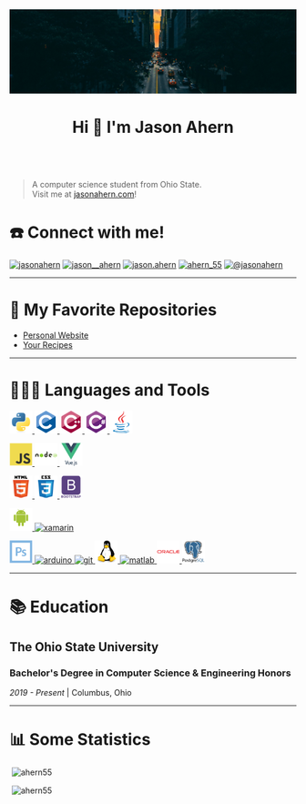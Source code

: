 <body>
    <header style="height: 45%; overflow: hidden">
        <img src="header.jpg" style="object-position: center 50%; width: 100%" />
        <h1>Hi 👋 I&#x27;m Jason Ahern</h1>
    </header>
    <div>
        <blockquote>
            A computer science student from Ohio State.<br />
            Visit me at
            <a href="http://jasonahern.com" target="blank">jasonahern.com</a>!
        </blockquote>
        <h1>☎️ Connect with me!</h1>
        <p align="left">
            <a href="https://linkedin.com/in/jasonahern" target="blank"
            ><img
            align="center"
            src="https://raw.githubusercontent.com/rahuldkjain/github-profile-readme-generator/master/src/images/icons/Social/linked-in-alt.svg"
            alt="jasonahern"
            height="30"
            width="40"
            /></a>
            <a href="https://twitter.com/jason__ahern" target="blank"
            ><img
            align="center"
            src="https://raw.githubusercontent.com/rahuldkjain/github-profile-readme-generator/master/src/images/icons/Social/twitter.svg"
            alt="jason__ahern"
            height="30"
            width="40"
            /></a>
            <a href="https://instagram.com/jason.ahern" target="blank"
            ><img
            align="center"
            src="https://raw.githubusercontent.com/rahuldkjain/github-profile-readme-generator/master/src/images/icons/Social/instagram.svg"
            alt="jason.ahern"
            height="30"
            width="40"
            /></a>
            <a href="https://www.hackerrank.com/ahern_55" target="blank"
            ><img
            align="center"
            src="https://raw.githubusercontent.com/rahuldkjain/github-profile-readme-generator/master/src/images/icons/Social/hackerrank.svg"
            alt="ahern_55"
            height="30"
            width="40"
            /></a>
            <a href="https://medium.com/@jasonahern" target="blank"
            ><img
            align="center"
            src="https://raw.githubusercontent.com/rahuldkjain/github-profile-readme-generator/master/src/images/icons/Social/medium.svg"
            alt="@jasonahern"
            height="30"
            width="40"
            /></a>
        </p>
        <hr />
        <h1>💖 My Favorite Repositories</h1>
        <div align="left">
            <ul>
                <li><a href="https://github.com/ahern55/ahern55.github.io">Personal Website</a></li>
                <li><a href="https://github.com/ahern55/recipes">Your Recipes</a></li>
            </ul>
        </div>
        <hr />
        <h1>👨🏻‍💻 Languages and Tools</h1>
        <div align="left">
            <p>
                <a href="https://www.python.org" target="blank">
                    <img
                    src="https://raw.githubusercontent.com/devicons/devicon/master/icons/python/python-original.svg"
                    alt="python"
                    width="40"
                    height="40"
                    />
                </a>
                <a href="https://www.cprogramming.com/" target="blank">
                    <img
                    src="https://raw.githubusercontent.com/devicons/devicon/master/icons/c/c-original.svg"
                    alt="c"
                    width="40"
                    height="40"
                    />
                </a>
                <a href="https://docs.microsoft.com/en-us/cpp/cpp/?view=msvc-160" target="blank">
                    <img
                    src="https://raw.githubusercontent.com/devicons/devicon/master/icons/cplusplus/cplusplus-original.svg"
                    alt="cplusplus"
                    width="40"
                    height="40"
                    />
                </a>
                <a href="https://docs.microsoft.com/en-us/dotnet/csharp/" target="blank">
                    <img
                    src="https://raw.githubusercontent.com/devicons/devicon/master/icons/csharp/csharp-original.svg"
                    alt="csharp"
                    width="40"
                    height="40"
                    />
                </a>
                <a href="https://www.java.com" target="blank">
                    <img
                    src="https://raw.githubusercontent.com/devicons/devicon/master/icons/java/java-original.svg"
                    alt="java"
                    width="40"
                    height="40"
                    />
                </a>
            </p>
            <p>
                <a
                href="https://developer.mozilla.org/en-US/docs/Web/JavaScript"
                target="blank"
                >
                <img
                src="https://raw.githubusercontent.com/devicons/devicon/master/icons/javascript/javascript-original.svg"
                alt="javascript"
                width="40"
                height="40"
                />
            </a>
            <a href="https://nodejs.org" target="blank">
                <img
                src="https://raw.githubusercontent.com/devicons/devicon/master/icons/nodejs/nodejs-original-wordmark.svg"
                alt="nodejs"
                width="40"
                height="40"
                />
            </a>
            <a href="https://vuejs.org/" target="blank">
                <img
                src="https://raw.githubusercontent.com/devicons/devicon/master/icons/vuejs/vuejs-original-wordmark.svg"
                alt="vuejs"
                width="40"
                height="40"
                />
            </a>
        </p>
        <a href="https://developer.mozilla.org/en-US/docs/Web/HTML" target="blank">
            <img
            src="https://raw.githubusercontent.com/devicons/devicon/master/icons/html5/html5-original-wordmark.svg"
            alt="html5"
            width="40"
            height="40"
            />
        </a>
        <a href="https://developer.mozilla.org/en-US/docs/Web/CSS" target="blank">
            <img
            src="https://raw.githubusercontent.com/devicons/devicon/master/icons/css3/css3-original-wordmark.svg"
            alt="css3"
            width="40"
            height="40"
            />
        </a>
        <a href="https://getbootstrap.com" target="blank">
            <img
            src="https://raw.githubusercontent.com/devicons/devicon/master/icons/bootstrap/bootstrap-plain-wordmark.svg"
            alt="bootstrap"
            width="40"
            height="40"
            />
        </a>
    </p>
    <p>
        <a href="https://developer.android.com" target="blank">
            <img
            src="https://raw.githubusercontent.com/devicons/devicon/master/icons/android/android-original-wordmark.svg"
            alt="android"
            width="40"
            height="40"
            />
        </a>
        <a href="https://dotnet.microsoft.com/apps/xamarin" target="blank">
            <img
            src="https://raw.githubusercontent.com/detain/svg-logos/780f25886640cef088af994181646db2f6b1a3f8/svg/xamarin.svg"
            alt="xamarin"
            width="40"
            height="40"
            />
        </a>
    </p>
    <p>
        <a href="https://www.photoshop.com/en" target="blank">
            <img
            src="https://raw.githubusercontent.com/devicons/devicon/master/icons/photoshop/photoshop-line.svg"
            alt="photoshop"
            width="40"
            height="40"
            />
        </a>
        <a href="https://www.arduino.cc/" target="blank">
            <img
            src="https://cdn.worldvectorlogo.com/logos/arduino-1.svg"
            alt="arduino"
            width="40"
            height="40"
            />
        </a>
        <a href="https://git-scm.com/" target="blank">
            <img
            src="https://www.vectorlogo.zone/logos/git-scm/git-scm-icon.svg"
            alt="git"
            width="40"
            height="40"
            />
        </a>
        <a href="https://www.linux.org/" target="blank">
            <img
            src="https://raw.githubusercontent.com/devicons/devicon/master/icons/linux/linux-original.svg"
            alt="linux"
            width="40"
            height="40"
            />
        </a>
        <a href="https://www.mathworks.com/" target="blank">
            <img
            src="https://upload.wikimedia.org/wikipedia/commons/2/21/Matlab_Logo.png"
            alt="matlab"
            width="40"
            height="40"
            />
        </a>
        <a href="https://www.oracle.com/" target="blank">
            <img
            src="https://raw.githubusercontent.com/devicons/devicon/master/icons/oracle/oracle-original.svg"
            alt="oracle"
            width="40"
            height="40"
            />
        </a>
        <a href="https://www.postgresql.org" target="blank">
            <img
            src="https://raw.githubusercontent.com/devicons/devicon/master/icons/postgresql/postgresql-original-wordmark.svg"
            alt="postgresql"
            width="40"
            height="40"
            />
        </a>
    </p>
</div>
<hr />
<h1>📚 Education</h1>
<h2>The Ohio State University</h1>
    <h3>
        <strong
        >Bachelor&#x27;s Degree in Computer Science &amp; Engineering
        Honors</strong
        >
    </h3>
    <p>
        <em>2019 - Present</em>
        | Columbus, Ohio
    </p>
    <hr />
    <h1>📊 Some Statistics</h1>
    <p>
        &nbsp;<img
        align="center"
        src="https://github-readme-stats.vercel.app/api?username=ahern55&show_icons=true&locale=en"
        alt="ahern55"
        />
    </p>
    <p>
        &nbsp;<img
        align="center"
        src="https://github-readme-stats.vercel.app/api/top-langs/?username=ahern55&langs_count=5&layout=compact"
        alt="ahern55"
        />
    </p>
</div>
</body>
